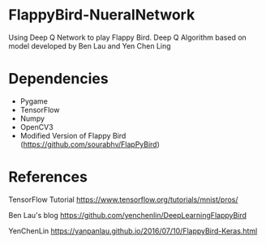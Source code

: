 # FlappyBird-NueralNetwork
Using Deep Q Network to play Flappy Bird. Deep Q Algorithm based on model 
developed by Ben Lau and Yen Chen Ling

# Dependencies
- Pygame
- TensorFlow
- Numpy
- OpenCV3
- Modified Version of Flappy Bird (https://github.com/sourabhv/FlapPyBird)

# References
TensorFlow Tutorial https://www.tensorflow.org/tutorials/mnist/pros/

Ben Lau's blog https://github.com/yenchenlin/DeepLearningFlappyBird

YenChenLin https://yanpanlau.github.io/2016/07/10/FlappyBird-Keras.html

